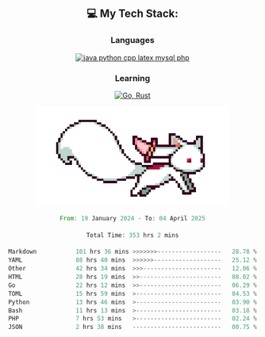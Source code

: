 
<div align="center">
<br>

## 💻 My Tech Stack:

### Languages

[![java python cpp latex mysql php](https://skillicons.dev/icons?i=java,python,cpp,latex,mysql,php)](https://skillicons.dev)

### Learning

[![Go, Rust](https://skillicons.dev/icons?i=go,rust)](https://skillicons.dev)

<center>

<img src="kyubey.gif" alt="Alt-Text" title="" >

</center>


<!--START_SECTION:waka-->

```rust
From: 19 January 2024 - To: 04 April 2025

Total Time: 353 hrs 2 mins

Markdown           101 hrs 36 mins >>>>>>>------------------   28.78 %
YAML               88 hrs 40 mins  >>>>>>-------------------   25.12 %
Other              42 hrs 34 mins  >>>----------------------   12.06 %
HTML               28 hrs 19 mins  >>-----------------------   08.02 %
Go                 22 hrs 12 mins  >>-----------------------   06.29 %
TOML               15 hrs 59 mins  >------------------------   04.53 %
Python             13 hrs 46 mins  >------------------------   03.90 %
Bash               11 hrs 13 mins  >------------------------   03.18 %
PHP                7 hrs 53 mins   >------------------------   02.24 %
JSON               2 hrs 38 mins   -------------------------   00.75 %
```

<!--END_SECTION:waka-->
